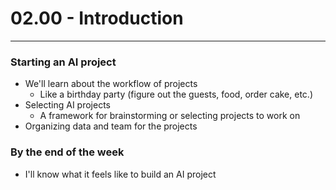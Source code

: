 # 02.00 - Introduction

---

### Starting an AI project
- We'll learn about the workflow of projects
    - Like a birthday party (figure out the guests, food, order cake, etc.)
- Selecting AI projects
    - A framework for brainstorming or selecting projects to work on
- Organizing data and team for the projects

### By the end of the week
- I'll know what it feels like to build an AI project